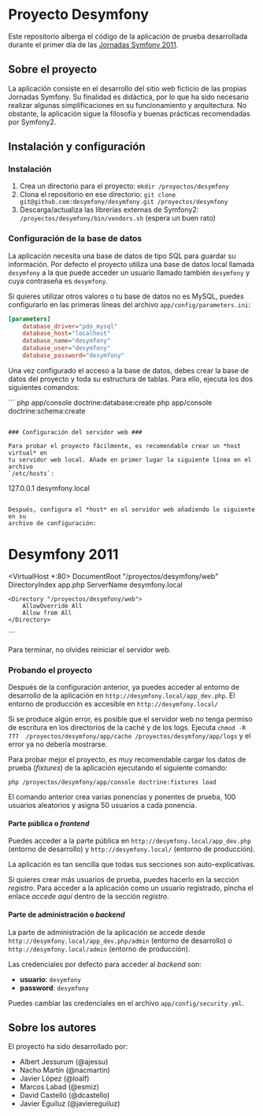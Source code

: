 Proyecto Desymfony
==================

Este repositorio alberga el código de la aplicación de prueba desarrollada
durante el primer día de las [Jornadas Symfony 2011](http://desymfony.com).

Sobre el proyecto
-----------------

La aplicación consiste en el desarrollo del sitio web ficticio de las propias 
Jornadas Symfony. Su finalidad es didáctica, por lo que ha sido necesario 
realizar algunas simplificaciones en su funcionamiento y arquitectura. No 
obstante, la aplicación sigue la filosofía y buenas prácticas recomendadas por 
Symfony2.

Instalación y configuración
---------------------------

### Instalación ###

  1. Crea un directorio para el proyecto: `mkdir /proyectos/desymfony`
  2. Clona el repositorio en ese directorio:
  `git clone git@github.com:desymfony/desymfony.git /proyectos/desymfony`
  3. Descarga/actualiza las librerías externas de Symfony2: 
  `/proyectos/desymfony/bin/vendors.sh` (espera un buen rato)

### Configuración de la base de datos ###

La aplicación necesita una base de datos de tipo SQL para guardar su 
información. Por defecto el proyecto utiliza una base de datos local llamada
`desymfony` a la que puede acceder un usuario llamado también `desymfony` y 
cuya contraseña es `desymfony`.

Si quieres utilizar otros valores o tu base de datos no es MySQL, puedes 
configurarlo en las primeras líneas del archivo `app/config/parameters.ini`:

```ini
[parameters]
    database_driver="pdo_mysql"
    database_host="localhost"
    database_name="desymfony"
    database_user="desymfony"
    database_password="desymfony"
```

Una vez configurado el acceso a la base de datos, debes crear la base de datos 
del proyecto y toda su estructura de tablas. Para ello, ejecuta los dos
siguientes comandos:

´´´
php app/console doctrine:database:create
php app/console doctrine:schema:create
```

### Configuración del servidor web ###

Para probar el proyecto fácilmente, es recomendable crear un *host virtual* en 
tu servidor web local. Añade en primer lugar la siguiente línea en el archivo 
`/etc/hosts`:

```
127.0.0.1    desymfony.local
```

Después, configura el *host* en el servidor web añadiendo lo siguiente en su 
archivo de configuración:

```
# Desymfony 2011
<VirtualHost *:80>
    DocumentRoot   "/proyectos/desymfony/web"
    DirectoryIndex app.php
    ServerName     desymfony.local

    <Directory "/proyectos/desymfony/web">
        AllowOverride All
        Allow from All
    </Directory>
</VirtualHost>
```

Para terminar, no olvides reiniciar el servidor web.

### Probando el proyecto ###

Después de la configuración anterior, ya puedes acceder al entorno de 
desarrollo de la aplicación en `http://desymfony.local/app_dev.php`. El 
entorno de producción es accesible en `http://desymfony.local/`

Si se produce algún error, es posible que el servidor web no tenga permiso de 
escritura en los directorios de la caché y de los logs. Ejecuta `chmod -R 777 
/proyectos/desymfony/app/cache /proyectos/desymfony/app/logs` y el error ya no 
debería mostrarse.

Para probar mejor el proyecto, es muy recomendable cargar los datos de prueba 
(*fixtures*) de la aplicación ejecutando el siguiente comando:

```
php /proyectos/desymfony/app/console doctrine:fixtures load
```

El comando anterior crea varias ponencias y ponentes de prueba, 100 usuarios 
aleatorios y asigna 50 usuarios a cada ponencia. 

#### Parte pública o *frontend* ####

Puedes acceder a la parte pública en `http://desymfony.local/app_dev.php` 
(entorno de desarrollo) y `http://desymfony.local/` (entorno de producción).

La aplicación es tan sencilla que todas sus secciones son auto-explicativas.

Si quieres crear más usuarios de prueba, puedes hacerlo en la sección 
*registro*. Para acceder a la aplicación como un usuario registrado, pincha el 
enlace *accede aquí* dentro de la sección *registro*.

#### Parte de administración o *backend* ####

La parte de administración de la aplicación se accede desde 
`http://desymfony.local/app_dev.php/admin` (entorno de desarrollo) o 
`http://desymfony.local/admin` (entorno de producción).

Las credenciales por defecto para acceder al *backend* son:

  * **usuario**: `desymfony`
  * **password**: `desymfony`

Puedes cambiar las credenciales en el archivo `app/config/security.yml`.

Sobre los autores
-----------------

El proyecto ha sido desarrollado por:

  * Albert Jessurum (@ajessu)
  * Nacho Martín (@nacmartin)
  * Javier López (@loalf)
  * Marcos Labad (@esmiz)
  * David Castelló (@dcastello)
  * Javier Eguiluz (@javiereguiluz)
